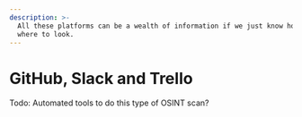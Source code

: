 ```yaml
---
description: >-
  All these platforms can be a wealth of information if we just know how and
  where to look.
---
```


# GitHub, Slack and Trello

Todo: Automated tools to do this type of OSINT scan?



